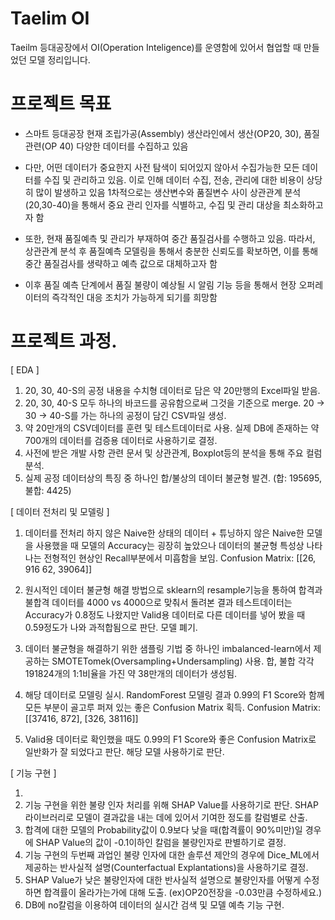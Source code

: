 # Taelim OI

Taeilm 등대공장에서 OI(Operation Inteligence)를 운영함에 있어서 협업할 때 만들었던 모델 정리입니다. 

# 프로젝트 목표

- 스마트 등대공장
현재 조립가공(Assembly) 생산라인에서 생산(OP20, 30), 품질 관련(OP 40) 다양한 데이터를 수집하고 있음

- 다만, 어떤 데이터가 중요한지 사전 탐색이 되어있지 않아서 수집가능한 모든 데이터를 수집 및 관리하고 있음. 이로 인해 데이터 수집, 전송, 관리에 대한 비용이 상당히 많이 발생하고 있음
1차적으로는 생산변수와 품질변수 사이 상관관계 분석(20,30-40)을 통해서 중요 관리 인자를 식별하고, 수집 및 관리 대상을 최소화하고자 함

- 또한, 현재 품질예측 및 관리가 부재하여 중간 품질검사를 수행하고 있음. 따라서, 상관관계 분석 후 품질예측 모델링을 통해서 충분한 신뢰도를 확보하면, 이를 통해 중간 품질검사를 생략하고 예측 값으로 대체하고자 함
  
- 이후 품질 예측 단계에서 품질 불량이 예상될 시 알림 기능 등을 통해서 현장 오퍼레이터의 즉각적인 대응 조치가 가능하게 되기를 희망함

# 프로젝트 과정.

[ EDA ] 
1. 20, 30, 40-S의 공정 내용을 수치형 데이터로 담은 약 20만행의 Excel파일 받음.
2. 20, 30, 40-S 모두 하나의 바코드를 공유함으로써 그것을 기준으로 merge. 20 -> 30 -> 40-S를 가는 하나의 공정이 담긴 CSV파일 생성. 
3. 약 20만개의 CSV데이터를 훈련 및 테스트데이터로 사용. 실제 DB에 존재하는 약 700개의 데이터를 검증용 데이터로 사용하기로 결정.
4. 사전에 받은 개발 사항 관련 문서 및 상관관계, Boxplot등의 분석을 통해 주요 컬럼 분석.
5. 실제 공정 데이터상의 특징 중 하나인 합/불상의 데이터 불균형 발견.
   (합: 195695, 불합: 4425)

[ 데이터 전처리 및 모델링 ]
1. 데이터를 전처리 하지 않은 Naive한 상태의 데이터 + 튜닝하지 않은 Naive한 모델을 사용했을 때 모델의 Accuracy는 굉장히 높았으나 데이터의 불균형 특성상 나타나는 전형적인 현상인 Recall부분에서 미흡함을 보임. 
Confusion Matrix:
[[26,	916
62,	39064]]

2. 원시적인 데이터 불균형 해결 방법으로 sklearn의 resample기능을 통하여 합격과 불합격 데이터를 4000 vs 4000으로 맞춰서 돌려본 결과 테스트데이터는 Accuracy가 0.8정도 나왔지만 Valid용 데이터로 다른 데이터를 넣어 봤을 때 0.59정도가 나와 과적합됨으로 판단. 모델 폐기.
   
   
3. 데이터 불균형을 해결하기 위한 샘플링 기법 중 하나인 imbalanced-learn에서 제공하는 SMOTETomek(Oversampling+Undersampling) 사용. 합, 불합 각각 191824개의 1:1비율을 가진 약 38만개의 데이터가 생성됨.
   
4. 해당 데이터로 모델링 실시. RandomForest 모델링 결과 0.99의 F1 Score와 함께 모든 부분이 골고루 퍼져 있는 좋은 Confusion Matrix 획득.
Confusion Matrix:
[[37416,  872],
[326, 38116]]

5. Valid용 데이터로 확인했을 때도 0.99의 F1 Score와 좋은 Confusion Matrix로 일반화가 잘 되었다고 판단. 해당 모델 사용하기로 판단.


[ 기능 구현 ]

1. 
12. 기능 구현을 위한 불량 인자 처리를 위해 SHAP Value를 사용하기로 판단. SHAP라이브러리로 모델이 결과값을 내는 데에 있어서 기여한 정도를 칼럼별로 산출.
13. 합격에 대한 모델의 Probability값이 0.9보다 낮을 때(합격률이 90%미만)일 경우에 SHAP Value의 값이 -0.1이하인 칼럼을 불량인자로 판별하기로 결정.
14. 기능 구현의 두번째 과업인 불량 인자에 대한 솔루션 제안의 경우에 Dice_ML에서 제공하는 반사실적 설명(Counterfactual Explantations)을 사용하기로 결정.
15. SHAP Value가 낮은 불량인자에 대한 반사실적 설명으로 불량인자를 어떻게 수정하면 합격률이 올라가는가에 대해 도출. (ex)OP20전장을 -0.03만큼 수정하세요.)
16. DB에 no칼럼을 이용하여 데이터의 실시간 검색 및 모델 예측 기능 구현.












